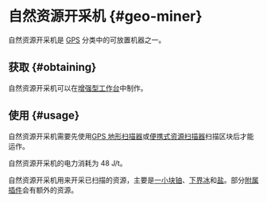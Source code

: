 # 自然资源开采机 {#geo-miner}

自然资源开采机是 [GPS](/GPS) 分类中的可放置机器之一。

## 获取 {#obtaining}

自然资源开采机可以在[增强型工作台](/Enhanced-Crafting-Table)中制作。

## 使用 {#usage}

自然资源开采机需要先使用[GPS 地形扫描器](/GPS-Geo-Scanner)或[便携式资源扫描器](/Portable-Geo-Scanner)扫描区块后才能运作。

自然资源开采机的电力消耗为 48 J/t。

自然资源开采机用来开采已扫描的资源，主要是[一小块铀](/Uranium)、[下界冰](/Nether-Ice)和[盐](/Salt)。部分[附属插件](/Addons)会有额外的资源。
